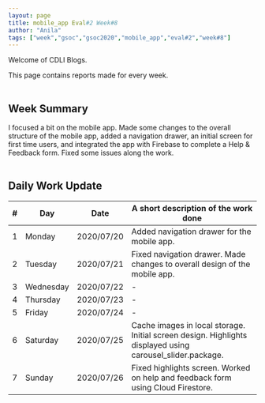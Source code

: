```yaml
---
layout: page
title: mobile_app Eval#2 Week#8
author: "Anila"
tags: ["week","gsoc","gsoc2020","mobile_app","eval#2","week#8"]
---
```

Welcome of CDLI Blogs.

This page contains reports made for every week.<br><br>

## Week Summary

I focused a bit on the mobile app. Made some changes to the overall structure of the mobile app, added a navigation drawer, an initial screen for first time users, and integrated the app with Firebase to complete a Help & Feedback form. Fixed some issues along the work.<br><br>


## Daily Work Update

|\#|Day|Date|A short description of the work done|  
|---	|---	|---	|---	|  
|1   	| Monday 	|   2020/07/20	|Added navigation drawer for the mobile app.   	|  
|2   	| Tuesday  	|   2020/07/21 	|Fixed navigation drawer. Made changes to overall design of the mobile app.   	|  
|3   	| Wednesday  	|  2020/07/22 	|-   	|  
|4   	| Thursday  	|   2020/07/23	|-   	|  
|5   	| Friday  	|   2020/07/24	|-   	|  
|6   	| Saturday  	|   2020/07/25	|Cache images in local storage. Initial screen design. Highlights displayed using carousel_slider.package.   	|  
|7   	| Sunday  	|   2020/07/26	|Fixed highlights screen. Worked on help and feedback form using Cloud Firestore.   	|  

